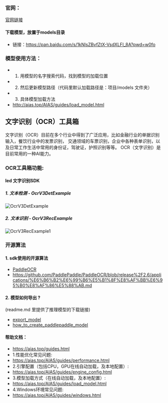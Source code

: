 ### 官网：
[官网链接](https://www.aias.top/)

#### 下载模型，放置于models目录
- 链接：https://pan.baidu.com/s/1kNlsZBvfZtX-VsdXLFI_8A?pwd=w0fo

### 模型使用方法：
- 1. 用模型的名字搜索代码，找到模型的加载位置
- 2. 然后更新模型路径（代码里默认加载路径是：项目/models 文件夹）
- 3. 具体模型加载方法
- http://aias.top/AIAS/guides/load_model.html



## 文字识别（OCR）工具箱
文字识别（OCR）目前在多个行业中得到了广泛应用，比如金融行业的单据识别输入，餐饮行业中的发票识别，
交通领域的车票识别，企业中各种表单识别，以及日常工作生活中常用的身份证，驾驶证，护照识别等等。
OCR（文字识别）是目前常用的一种AI能力。

### OCR工具箱功能:
#### led 文字识别SDK 
##### 1. 文本检测 - OcrV3DetExample

![OcrV3DetExample](https://aias-home.oss-cn-beijing.aliyuncs.com/AIAS/OCR/images/led_det_result.png)

##### 2. 文本识别 - OcrV3RecExample


![OcrV3RecExample1](https://aias-home.oss-cn-beijing.aliyuncs.com/AIAS/OCR/images/led_rec_result.png)





### 开源算法
#### 1. sdk使用的开源算法
- [PaddleOCR](https://github.com/PaddlePaddle/PaddleOCR)
- https://github.com/PaddlePaddle/PaddleOCR/blob/release%2F2.6/applications/%E6%B6%B2%E6%99%B6%E5%B1%8F%E8%AF%BB%E6%95%B0%E8%AF%86%E5%88%AB.md

#### 2. 模型如何导出 ?
(readme.md 里提供了推理模型的下载链接)
- [export_model](https://github.com/PaddlePaddle/PaddleOCR/blob/release%2F2.5/tools/export_model.py)
- [how_to_create_paddlepaddle_model](http://docs.djl.ai/docs/paddlepaddle/how_to_create_paddlepaddle_model_zh.html)



#### 帮助文档：
- https://aias.top/guides.html
- 1.性能优化常见问题:
- https://aias.top/AIAS/guides/performance.html
- 2.引擎配置（包括CPU，GPU在线自动加载，及本地配置）:
- https://aias.top/AIAS/guides/engine_config.html
- 3.模型加载方式（在线自动加载，及本地配置）:
- https://aias.top/AIAS/guides/load_model.html
- 4.Windows环境常见问题:
- https://aias.top/AIAS/guides/windows.html

